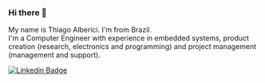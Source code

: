 ### Hi there 👋

My name is Thiago Alberici. I'm from Brazil.<br>
I'm a Computer Engineer with experience in embedded systems, product creation (research, electronics and programming) and project management (management and support).

[![Linkedin Badge](https://img.shields.io/badge/-LinkedIn-blue?style=flat-square&logo=Linkedin&logoColor=white&link=https://www.linkedin.com/in/thiagoalberici)](https://www.linkedin.com/in/thiagoalberici)
